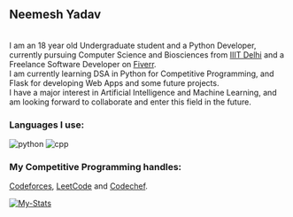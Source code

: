 ## Neemesh Yadav

<br>I am an 18 year old Undergraduate student and a Python Developer, currently pursuing Computer Science and Biosciences from [IIIT Delhi](https://www.iiitd.ac.in/) and a Freelance Software Developer on [Fiverr](https://www.fiverr.com/stealth_py).</br>
I am currently learning DSA in Python for Competitive Programming, and Flask for developing Web Apps and some future projects.</br>
I have a major interest in Artificial Intelligence and Machine Learning, and am looking forward to collaborate and enter this field in the future.

### Languages I use:
<img src = "https://img.shields.io/badge/python%20-%236C0101.svg?style=for-the-badge&logo=python&logoColor=white" alt="python"/> <img src = "https://img.shields.io/badge/C++%20-red.svg?style=for-the-badge&logo=c%2B%2B&color=red" alt = "cpp"/>

<!--
<a href = "https://twitter.com/NeemeshYadav"><img src = "https://cdn.jsdelivr.net/npm/simple-icons@3.0.1/icons/twitter.svg" alt="stealth.py" height=30 width=30/></a> 
<a href = "https://www.linkedin.com/in/neemesh-yadav-743baa1b8/"><img src = "https://cdn.jsdelivr.net/npm/simple-icons@3.0.1/icons/linkedin.svg" alt="stealth.py" height=30 width=30/></a>  -->

<!--
**Stealth-py/Stealth-py** is a ✨ _special_ ✨ repository because its `README.md` (this file) appears on your GitHub profile.

Here are some ideas to get you started:

- 🔭 I’m currently working on ...
- 🌱 I’m currently learning Flask for some future projects and DSA for Competitive Programming!
- 👯 I’m looking to collaborate on ...
- 🤔 I’m looking for help with ...
- 💬 Ask me about ...
- 📫 How to reach me: ...
- 😄 Pronouns: ...
- ⚡ Fun fact: ...
-->

### My Competitive Programming handles:
[Codeforces](https://codeforces.com/profile/Stealth.py), [LeetCode](https://leetcode.com/Stealth_py/) and [Codechef](https://www.codechef.com/users/nemes1s).

[![My-Stats](https://github-readme-stats.vercel.app/api?username=Stealth-py&theme=radical&show_icons=true)](https://github.com/Stealth-py)
